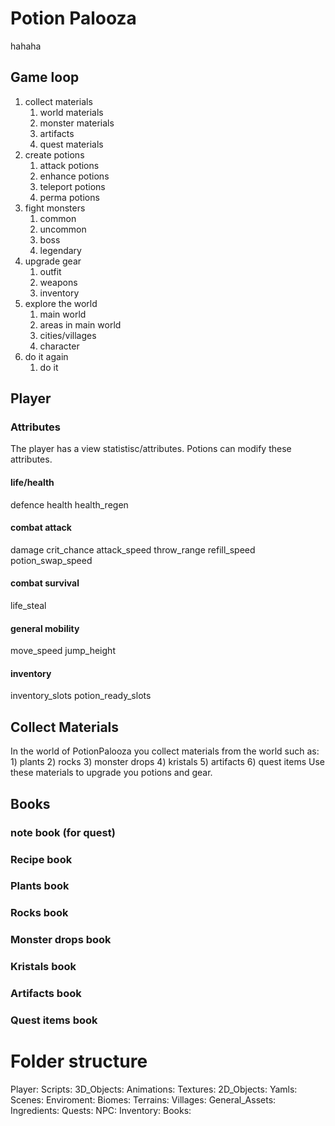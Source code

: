 
# Potion Palooza

hahaha

## Game loop

1) collect materials
    1. world materials
    2. monster materials
    3. artifacts
    4. quest materials
2) create potions
    1. attack potions
    2. enhance potions
    3. teleport potions
    4. perma potions
3) fight monsters
    1. common
    2. uncommon
    3. boss
    4. legendary
4) upgrade gear
    1. outfit
    2. weapons
    3. inventory
5) explore the world
    1. main world
    2. areas in main world
    3. cities/villages
    4. character
6) do it again
    1. do it

## Player

### Attributes

The player has a view statistisc/attributes. Potions can modify these attributes.

#### life/health

defence
health
health_regen

#### combat attack

damage
crit_chance
attack_speed
throw_range
refill_speed
potion_swap_speed

#### combat survival

life_steal

#### general mobility

move_speed
jump_height

#### inventory

inventory_slots
potion_ready_slots

## Collect Materials

In the world of PotionPalooza you collect materials from the world such as:
    1) plants
    2) rocks
    3) monster drops
    4) kristals
    5) artifacts
    6) quest items
Use these materials to upgrade you potions and gear.

## Books

### note book (for quest)

### Recipe book

### Plants book

### Rocks book

### Monster drops book

### Kristals book

### Artifacts book

### Quest items book


# Folder structure
Player:
    Scripts:
    3D_Objects:
        Animations:
        Textures:
    2D_Objects:
    Yamls:
    Scenes:
Enviroment:
    Biomes:
        Terrains:
        Villages:
        General_Assets:
Ingredients:
Quests:
NPC:
Inventory:
    Books:


















